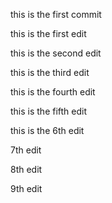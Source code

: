 this is the first commit

this is the first edit

this is the second edit

this is the third edit

this is the fourth edit

this is the fifth edit

this is the 6th edit

7th edit

8th edit 

9th edit